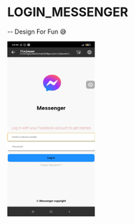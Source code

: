 # LOGIN_MESSENGER
  -- Design For Fun 😅

<img src='https://github.com/exploidtraqra/LOGIN_MESSENGER/raw/main/Screenshot_2022-05-31-14-00-11-929_com.rhmsoft.edit.jpg' width='200px' height='400px'> 
